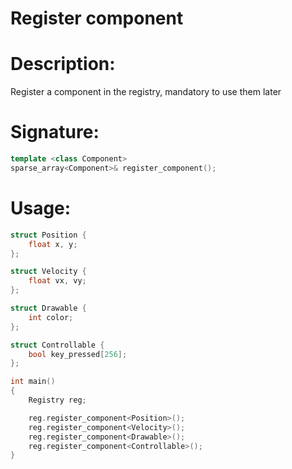# Register component

# Description:
Register a component in the registry, mandatory to use them later

# Signature:
```c++
template <class Component>
sparse_array<Component>& register_component();
```

# Usage:
```c++
struct Position {
	float x, y;
};

struct Velocity {
	float vx, vy;
};

struct Drawable {
	int color;
};

struct Controllable {
	bool key_pressed[256];
};

int main()
{
	Registry reg;

	reg.register_component<Position>();
	reg.register_component<Velocity>();
	reg.register_component<Drawable>();
	reg.register_component<Controllable>();
}
```
